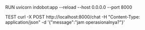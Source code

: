 RUN
uvicorn indobot:app --reload --host 0.0.0.0 --port 8000

TEST
curl -X POST http://localhost:8000/chat -H "Content-Type: application/json" -d '{"message":"jam operasionalnya?"}'